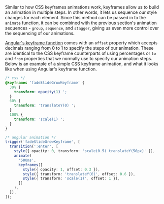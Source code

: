 Similar to how CSS keyframes animations work, keyframes allow us to build an animation in multiple steps. In other words, it lets us sequence our style changes for each element. Since this method can be passed in to the `animate` function, it can be combined with the previous section's animation sequences - `group`, `sequence`, and `stagger`, giving us even more control over the sequencing of our animations.

[Angular's keyframe function](https://angular.io/api/animations/keyframes) comes with an `offset` property which accepts decimals ranging from 0 to 1 to specify the steps of our animation. These are identical to the CSS keyframe counterparts of using percentages or `to` and `from` properties that we normally use to specify our animation steps. Below is an example of a simple CSS keyframe animation, and what it looks like when using Angular's keyframe function.

```css
/* css */
@keyframes 'fadeSlideGrowKeyframe' {
  30% {
    transform: opacity(1) ';
  }
  60% {
    transform: 'translateY(0) ';
  }
  100% {
    transform: 'scale(1) ';
  }
}
```

```ts
/* angular animation */
trigger('fadeSlideGrowKeyframe', [
  transition(':enter', [
    style({ opacity: 0, transform: 'scale(0.5) translateY(50px)' }),
    animate(
      '500ms',
      keyframes([
        style({ opacity: 1, offset: 0.3 }),
        style({ transform: 'translateY(0)', offset: 0.6 }),
        style({ transform: 'scale(1)', offset: 1 }),
      ])
    ),
  ]),
]);
```
